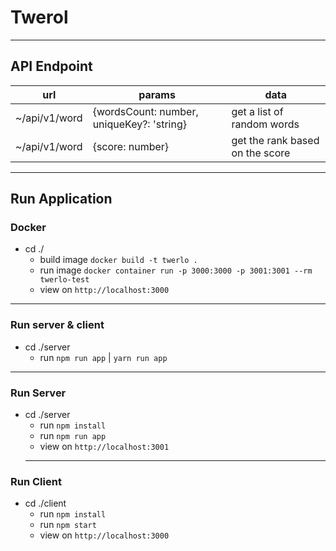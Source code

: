 # Twerol

---
## API Endpoint
|  url | params  | data  |
|---|---|---|
| ~/api/v1/word  | {wordsCount: number, uniqueKey?: 'string}  | get a list of random words   |
|  ~/api/v1/word |  {score: number} | get the rank based on the score  | 
---
## Run Application

### Docker
- cd ./
  - build image `docker build -t twerlo .`
  - run image `docker container run -p 3000:3000 -p 3001:3001 --rm twerlo-test`
  - view on `http://localhost:3000`
---
### Run server & client
- cd ./server
  - run `npm run app` | `yarn run app`
---
### Run Server
- cd ./server
  - run `npm install` 
  - run `npm run app`
  - view on `http://localhost:3001`
  ---
### Run Client
- cd ./client
  - run `npm install`
  - run `npm start`
  - view on `http://localhost:3000`
